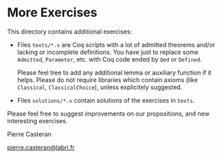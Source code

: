 # More Exercises

This directory contains additional exercises:

- Files `texts/*.v` are Coq scripts with a lot of admitted theorems and/or lacking or
  incomplete definitions. You have just to replace some `Admitted`, `Parameter`, etc.
  with Coq code ended by `Qed` or `Defined`.

  Please feel tree to add any additional lemma or auxiliary function if it helps.
  Please do not require libraries which contain axioms (like `Classical`, `ClassicalChoice`),
  unless explicitely suggested.

- Files `solutions/*.v` contain solutions of the exercises in `texts`.

Please feel free to suggest improvements on our propositions, and new interesting exercises.

Pierre Casteran

pierre.casteran@labri.fr

